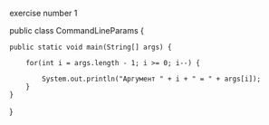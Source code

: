 exercise number 1



public class CommandLineParams {

    public static void main(String[] args) {

        for(int i = args.length - 1; i >= 0; i--) {

            System.out.println("Аргумент " + i + " = " + args[i]);
        }
    }
}
